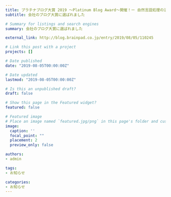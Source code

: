 ```yaml
---
title: プラチナブログ大賞 2019 ～Platinum Blog Award～開催！ー 自然言語処理の活用法が第3回大賞を受賞 ー
subtitle: 会社のブログ大賞に選ばれました

# Summary for listings and search engines
summary: 会社のブログ大賞に選ばれました

external_link: http://blog.brainpad.co.jp/entry/2019/08/05/110245

# Link this post with a project
projects: []

# Date published
date: "2019-08-05T00:00:00Z"

# Date updated
lastmod: "2019-08-05T00:00:00Z"

# Is this an unpublished draft?
draft: false

# Show this page in the Featured widget?
featured: false

# Featured image
# Place an image named `featured.jpg/png` in this page's folder and customize its options here.
image:
  caption: ''
  focal_point: ""
  placement: 2
  preview_only: false

authors:
- admin

tags:
- お知らせ

categories:
- お知らせ
---
```

